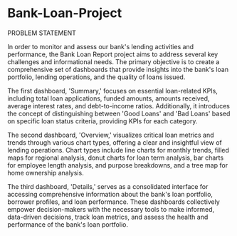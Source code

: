 # Bank-Loan-Project

PROBLEM STATEMENT

In order to monitor and assess our bank's lending activities and performance, the Bank Loan Report project aims to address several key challenges and informational needs. The primary objective is to create a comprehensive set of dashboards that provide insights into the bank's loan portfolio, lending operations, and the quality of loans issued. 

The first dashboard, 'Summary,' focuses on essential loan-related KPIs, including total loan applications, funded amounts, amounts received, average interest rates, and debt-to-income ratios. Additionally, it introduces the concept of distinguishing between 'Good Loans' and 'Bad Loans' based on specific loan status criteria, providing KPIs for each category. 

The second dashboard, 'Overview,' visualizes critical loan metrics and trends through various chart types, offering a clear and insightful view of lending operations. Chart types include line charts for monthly trends, filled maps for regional analysis, donut charts for loan term analysis, bar charts for employee length analysis, and purpose breakdowns, and a tree map for home ownership analysis. 

The third dashboard, 'Details,' serves as a consolidated interface for accessing comprehensive information about the bank's loan portfolio, borrower profiles, and loan performance. These dashboards collectively empower decision-makers with the necessary tools to make informed, data-driven decisions, track loan metrics, and assess the health and performance of the bank's loan portfolio.

